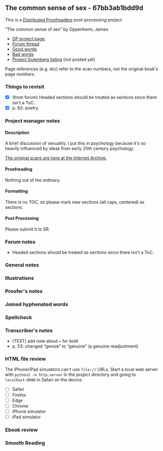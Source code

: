 ## The common sense of sex - 67bb3ab1bdd9d ##

This is a [Distributed Proofreaders](http://www.pgdp.net/) post-processing project.

“The common sense of sex” by Oppenheim, James

* [DP project page](http://www.pgdp.net/c/project.php?id=projectID67bb3ab1bdd9d)
* [Forum thread](https://www.pgdp.net/phpBB3/viewtopic.php?t=83342)
* [Good words](good_words.txt)
* [Bad words](bad_words.txt)
* [Project Gutenberg listing]() (not posted yet)

Page references (e.g. `001`) refer to the scan numbers, not the original book's page numbers.

### Things to revisit ###

* [x] (from forum) Headed sections should be treated as sections since there isn't a ToC.
* [x] p. 62: poetry

### Project manager notes ###

#### Description
A brief discussion of sexuality. I put this in psychology because it's so heavily influenced by ideas from early 20th century psychology.

[The original scans are here at the Internet Archive.](https://archive.org/details/commonsenseofsex1089oppe/mode/2up)

#### Proofreading
Nothing out of the ordinary.
 
#### Formatting
There is no TOC, so please mark new sections (all caps, centered) as sections.

#### Post Processing
Please submit it to SR.

### Forum notes ###

* Headed sections should be treated as sections since there isn't a ToC.

### General notes ###

### Illustrations ###

### Proofer's notes ###

### Joined hyphenated words ###

### Spellcheck ###

### Transcriber's notes ###

* (TEXT) add note about `=` for bold
* p. 53: changed “genuie” to “genuine” (a genuine readjustment)

### HTML file review ###
The iPhone/iPad simulators can't use `file://` URLs. Start a local web server with `python3 -m http.server` in the project directory and going to `localhost:8000` in Safari on the device. 

* [ ] Safari
* [ ] Firefox
* [ ] Edge
* [ ] Chrome
* [ ] iPhone simulator
* [ ] iPad simulator

### Ebook review ###

### Smooth Reading ###
